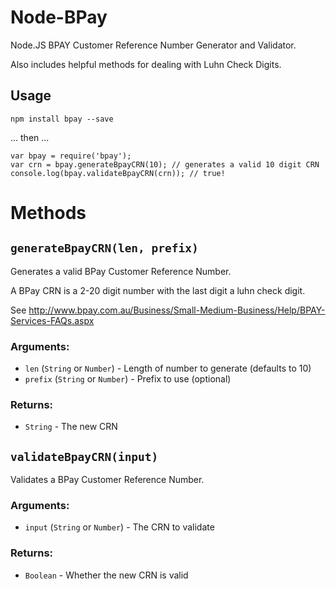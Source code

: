 Node-BPay
=========

Node.JS BPAY Customer Reference Number Generator and Validator.

Also includes helpful methods for dealing with Luhn Check Digits.


## Usage

	npm install bpay --save

... then ...

	var bpay = require('bpay');
	var crn = bpay.generateBpayCRN(10); // generates a valid 10 digit CRN
	console.log(bpay.validateBpayCRN(crn)); // true!

# Methods

## `generateBpayCRN(len, prefix)`

Generates a valid BPay Customer Reference Number.

A BPay CRN is a 2-20 digit number with the last digit a luhn check digit.

See http://www.bpay.com.au/Business/Small-Medium-Business/Help/BPAY-Services-FAQs.aspx

### Arguments:

* `len` (`String` or `Number`) - Length of number to generate (defaults to 10)
* `prefix` (`String` or `Number`) - Prefix to use (optional)

### Returns:

* `String` - The new CRN


## `validateBpayCRN(input)`

Validates a BPay Customer Reference Number.

### Arguments:

* `input` (`String` or `Number`) - The CRN to validate

### Returns:

* `Boolean` - Whether the new CRN is valid
